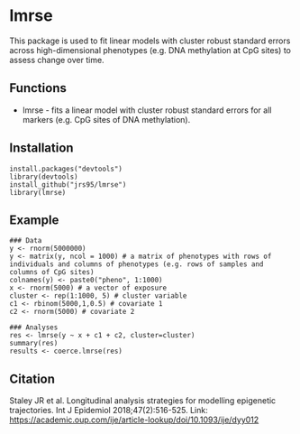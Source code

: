 # lmrse
This package is used to fit linear models with cluster robust standard errors across high-dimensional phenotypes (e.g. DNA methylation at CpG sites) to assess change over time. 

## Functions
* lmrse - fits a linear model with cluster robust standard errors for all markers (e.g. CpG sites of DNA methylation). 

## Installation
```
install.packages("devtools")
library(devtools)
install_github("jrs95/lmrse")
library(lmrse)
```

## Example
```
### Data  
y <- rnorm(5000000)
y <- matrix(y, ncol = 1000) # a matrix of phenotypes with rows of individuals and columns of phenotypes (e.g. rows of samples and columns of CpG sites)
colnames(y) <- paste0("pheno", 1:1000)
x <- rnorm(5000) # a vector of exposure
cluster <- rep(1:1000, 5) # cluster variable
c1 <- rbinom(5000,1,0.5) # covariate 1
c2 <- rnorm(5000) # covariate 2

### Analyses  
res <- lmrse(y ~ x + c1 + c2, cluster=cluster)
summary(res)
results <- coerce.lmrse(res)
```

## Citation
Staley JR et al. Longitudinal analysis strategies for modelling epigenetic trajectories. Int J Epidemiol 2018;47(2):516-525. Link: https://academic.oup.com/ije/article-lookup/doi/10.1093/ije/dyy012
